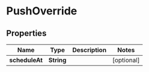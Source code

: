 
# PushOverride

## Properties
| Name           | Type       | Description | Notes      |
|----------------|------------|-------------|------------|
| **scheduleAt** | **String** |             | [optional] |



